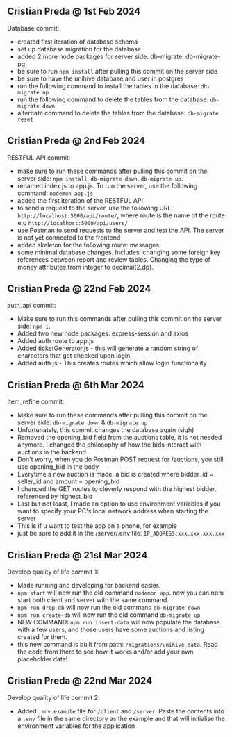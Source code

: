 ## Cristian Preda @ 1st Feb 2024
Database commit:
- created first iteration of database schema
- set up database migration for the database
- added 2 more node packages for server side: db-migrate, db-migrate-pg
- be sure to run `npm install` after pulling this commit on the server side
- be sure to have the unihive database and user in postgres
- run the following command to install the tables in the database: `db-migrate up`
- run the following command to delete the tables from the database: `db-migrate down`
- alternate command to delete the tables from the database: `db-migrate reset`

## Cristian Preda @ 2nd Feb 2024
RESTFUL API commit:
- make sure to run these commands after pulling this commit on the server side: `npm install`, `db-migrate down`, `db-migrate up`.
- renamed index.js to app.js. To run the server, use the following command: `nodemon app.js`
- added the first iteration of the RESTFUL API
- to send a request to the server, use the following URL: `http://localhost:5000/api/route/`, where route is the name of the route e.g `http://localhost:5000/api/users/`
- use Postman to send requests to the server and test the API. The server is not yet connected to the frontend
- added skeleton for the following route: messages
- some minimal database changes. Includes: changing some foreign key references between report and review tables. Changing the type of money attributes from integer to decimal(2.dp).

## Cristian Preda @ 22nd Feb 2024
auth_api commit:
- Make sure to run this commands after pulling this commit on the server side: `npm i`.
- Added two new node packages: express-session and axios
- Added auth route to app.js
- Added ticketGenerator.js - this will generate a random string of characters that get checked upon login
- Added auth.js - This creates routes which allow login functionality

## Cristian Preda @ 6th Mar 2024
Item_refine commit:
- Make sure to run these commands after pulling this commit on the server side: `db-migrate down` & `db-migrate up`
- Unfortunately, this commit changes the database again (sigh)
- Removed the opening_bid field from the auctions table, it is not needed anymore. I changed the philosophy of how the bids interact with auctions in the backend
- Don't worry, when you do Postman POST request for /auctions, you still use opening_bid in the body
- Everytime a new auction is made, a bid is created where bidder_id = seller_id and amount = opening_bid
- I changed the GET routes to cleverly respond with the highest bidder, referenced by highest_bid
- Last but not least, I made an option to use environment variables if you want to specify your PC's local network address when starting the server
- This is if u want to test the app on a phone, for example
- just be sure to add it in the /server/.env file: `IP_ADDRESS:xxx.xxx.xxx.xxx`

## Cristian Preda @ 21st Mar 2024
Develop quality of life commit 1:
- Made running and developing for backend easier.
- `npm start` will now run the old command `nodemon app`. now you can npm start both client and server with the same command.
- `npm run drop-db` will now run the old command `db-migrate down`
- `npm run create-db` will now run the old command `db-migrate up`
- NEW COMMAND: `npm run insert-data` will now populate the database with a few users, and those users have some auctions and listing created for them.
- this new command is built from path: `/migrations/unihive-data`. Read the code from there to see how it works and/or add your own placeholder data!.

## Cristian Preda @ 22nd Mar 2024
Develop quality of life commit 2:
- Added `.env.example` file for `/client` and `/server`. Paste the contents into a `.env` file in the same directory as the example and that will initialise the environment variables for the application